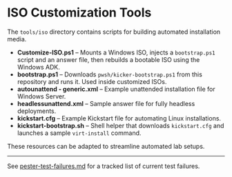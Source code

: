 # ISO Customization Tools

The `tools/iso` directory contains scripts for building automated installation media.

- **Customize-ISO.ps1** – Mounts a Windows ISO, injects a `bootstrap.ps1` script and an answer file, then rebuilds a bootable ISO using the Windows ADK.
- **bootstrap.ps1** – Downloads `pwsh/kicker-bootstrap.ps1` from this repository and runs it. Used inside customized ISOs.
- **autounattend - generic.xml** – Example unattended installation file for Windows Server.
- **headlessunattend.xml** – Sample answer file for fully headless deployments.
- **kickstart.cfg** – Example Kickstart file for automating Linux installations.
- **kickstart-bootstrap.sh** – Shell helper that downloads `kickstart.cfg` and launches a sample `virt-install` command.

These resources can be adapted to streamline automated lab setups.

---

See [pester-test-failures.md](pester-test-failures.md) for a tracked list of current test failures.
